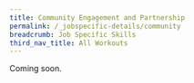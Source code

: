```yaml
---
title: Community Engagement and Partnership
permalink: /_jobspecific-details/community
breadcrumb: Job Specific Skills
third_nav_title: All Workouts
---
```


Coming soon.
